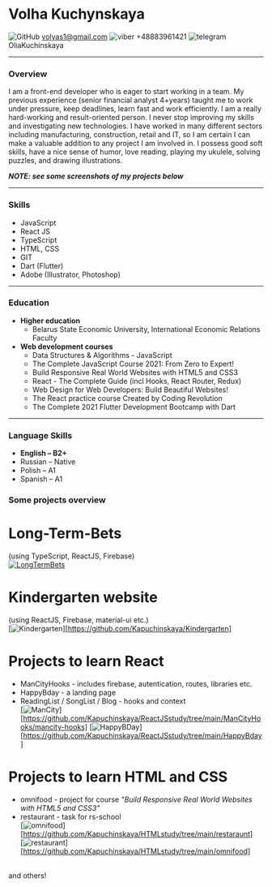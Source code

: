 # Volha Kuchynskaya
![GitHub](https://raw.githubusercontent.com/OliaKapuczynskaya/rsschool-cv/1a4291ec35ed421cbe39255fcababb7e01677fc2/icons/Mail.ico) volyas1@gmail.com ![viber](https://raw.githubusercontent.com/OliaKapuczynskaya/rsschool-cv/1a4291ec35ed421cbe39255fcababb7e01677fc2/icons/Viber.ico) +48883961421 ![telegram](https://raw.githubusercontent.com/OliaKapuczynskaya/rsschool-cv/1a4291ec35ed421cbe39255fcababb7e01677fc2/icons/Telegram.ico) OliaKuchinskaya


------------
###  Overview
 I am a front-end developer who is eager to start working in a team.
 My previous experience (senior financial analyst 4+years) taught me to work under pressure, keep deadlines, learn fast and work efficiently.
 I am a really hard-working and result-oriented person. I never stop improving my skills and investigating new technologies. 
 I have worked in many different sectors including manufacturing, construction, retail and IT, so I am certain I can make a valuable addition to any project I am involved in. 
 I possess good soft skills, have a nice sense of humor, love reading, playing my ukulele, solving puzzles, and drawing illustrations.

***NOTE: see some screenshots of my projects below***

------------

### Skills
- JavaScript
- React JS
- TypeScript
- HTML, CSS
- GIT
- Dart (Flutter)
- Adobe (Illustrator, Photoshop)

------------

### Education
+ **Higher education**
    + Belarus State Economic University, International Economic Relations Faculty
+ **Web development courses**
    * Data Structures & Algorithms - JavaScript
    * The Complete JavaScript Course 2021: From Zero to Expert!
    * Build Responsive Real World Websites with HTML5 and CSS3
    * React - The Complete Guide (incl Hooks, React Router, Redux)
    * Web Design for Web Developers: Build Beautiful Websites!
    * The React practice course Created by Coding Revolution
    * The Complete 2021 Flutter Development Bootcamp with Dart

------------

### Language Skills 
- **English – B2+**
- Russian – Native
- Polish – A1
- Spanish – A1

### Some projects overview
# Long-Term-Bets
(using TypeScript, ReactJS, Firebase)<br/>
[![LongTermBets](https://github.com/Kapuchinskaya/Long-Term-Bets/blob/main/long-term-bets.jpg)](https://github.com/Kapuchinskaya/Long-Term-Bets)

# Kindergarten website
(using ReactJS, Firebase, material-ui etc.)<br/>
[![Kindergarten](https://github.com/Kapuchinskaya/Kindergarten/blob/main/kindergarten-1.jpg)][https://github.com/Kapuchinskaya/Kindergarten]

# Projects to learn React
* ManCityHooks - includes firebase, autentication, routes, libraries etc.
* HappyBday - a landing page
* ReadingList / SongList / Blog - hooks and context <br/>
[![ManCity](https://github.com/Kapuchinskaya/ReactJSstudy/blob/main/ManCityHooks/mancity-hooks/screenshots/MS.jpg)][https://github.com/Kapuchinskaya/ReactJSstudy/tree/main/ManCityHooks/mancity-hooks]
[![HappyBDay](https://github.com/Kapuchinskaya/ReactJSstudy/blob/main/HappyBday/Bday.jpg)][https://github.com/Kapuchinskaya/ReactJSstudy/tree/main/HappyBday]

# Projects to learn HTML and CSS
* omnifood - project for course *"Build Responsive Real World Websites with HTML5 and CSS3"*
* restaurant - task for rs-school<br/>
[![omnifood](https://github.com/Kapuchinskaya/HTMLstudy/blob/main/screenshots/HTML-omni-1.jpg)][https://github.com/Kapuchinskaya/HTMLstudy/tree/main/restaraunt]</br>
[![restaurant](https://github.com/Kapuchinskaya/HTMLstudy/blob/main/screenshots/HTML-rest-1.jpg)][https://github.com/Kapuchinskaya/HTMLstudy/tree/main/omnifood]</br>
 

<br/>and others!
